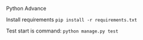 Python Advance

Install requirements
```pip install -r requirements.txt```

Test start is command:
```python manage.py test```
